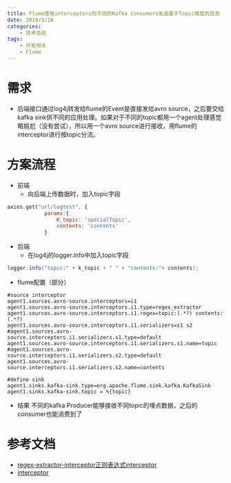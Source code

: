 ```yaml
---
title: Flume使用interceptors向不同的Kafka Consumers发送基于Topic维度的信息
date: 2019/3/16
categories:
    - 技术总结
tags:
    - 开发相关
    - Flume
---
```

# 需求
* 后端接口通过log4j转发给flume的Event是直接发给avro source，之后要交给kafka sink供不同的应用处理。如果对于不同的topic都用一个agent处理感觉略尴尬（没有尝试），所以用一个avro source进行接收，用flume的interceptor进行按topic分流。

# 方案流程
* 前端
    * 向后端上传数据时，加入topic字段
  
```javascript
axios.get("url/logtest", {
            params:{
                K_topic: 'specialTopic',
                contents: 'contents'
            }
```

* 后端
    * 在log4j的logger.info中加入topic字段

```java
logger.info("topic:" + k_topic + " " + "contents:"+ contents);
```

* flume配置（部分）

```
#source interceptor
agent1.sources.avro-source.interceptors=i1
agent1.sources.avro-source.interceptors.i1.type=regex_extractor
agent1.sources.avro-source.interceptors.i1.regex=topic:(.*?) contents:(.*?)
agent1.sources.avro-source.interceptors.i1.serializers=s1 s2
#agent1.sources.avro-source.interceptors.i1.serializers.s1.type=default
agent1.sources.avro-source.interceptors.i1.serializers.s1.name=topic
#agent1.sources.avro-source.interceptors.i1.serializers.s2.type=default
agent1.sources.avro-source.interceptors.i1.serializers.s2.name=contents

#define sink
agent1.sinks.kafka-sink.type=org.apache.flume.sink.kafka.KafkaSink
agent1.sinks.kafka-sink.topic = %{topic}
```

* 结果
不同的kafka Producer能够接收不同topic的埋点数据，之后的consumer也能消费到了

# 参考文档
* [regex-extractor-interceptor正则表达式interceptor](http://flume.apache.org/releases/content/1.9.0/FlumeUserGuide.html#regex-extractor-interceptor)
* [interceptor](http://lxw1234.com/archives/2015/11/543.htm)